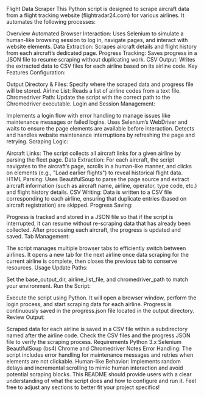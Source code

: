 Flight Data Scraper
This Python script is designed to scrape aircraft data from a flight tracking website (flightradar24.com) for various airlines. It automates the following processes:

Overview
Automated Browser Interaction: Uses Selenium to simulate a human-like browsing session to log in, navigate pages, and interact with website elements.
Data Extraction: Scrapes aircraft details and flight history from each aircraft’s dedicated page.
Progress Tracking: Saves progress in a JSON file to resume scraping without duplicating work.
CSV Output: Writes the extracted data to CSV files for each airline based on its airline code.
Key Features
Configuration:

Output Directory & Files: Specify where the scraped data and progress file will be stored.
Airline List: Reads a list of airline codes from a text file.
Chromedriver Path: Update the script with the correct path to the Chromedriver executable.
Login and Session Management:

Implements a login flow with error handling to manage issues like maintenance messages or failed logins.
Uses Selenium’s WebDriver and waits to ensure the page elements are available before interaction.
Detects and handles website maintenance interruptions by refreshing the page and retrying.
Scraping Logic:

Aircraft Links: The script collects all aircraft links for a given airline by parsing the fleet page.
Data Extraction: For each aircraft, the script navigates to the aircraft’s page, scrolls in a human-like manner, and clicks on elements (e.g., "Load earlier flights") to reveal historical flight data.
HTML Parsing: Uses BeautifulSoup to parse the page source and extract aircraft information (such as aircraft name, airline, operator, type code, etc.) and flight history details.
CSV Writing: Data is written to a CSV file corresponding to each airline, ensuring that duplicate entries (based on aircraft registration) are skipped.
Progress Saving:

Progress is tracked and stored in a JSON file so that if the script is interrupted, it can resume without re-scraping data that has already been collected.
After processing each aircraft, the progress is updated and saved.
Tab Management:

The script manages multiple browser tabs to efficiently switch between airlines.
It opens a new tab for the next airline once data scraping for the current airline is complete, then closes the previous tab to conserve resources.
Usage
Update Paths:

Set the base_output_dir, airline_list_file, and chromedriver_path to match your environment.
Run the Script:

Execute the script using Python. It will open a browser window, perform the login process, and start scraping data for each airline.
Progress is continuously saved in the progress.json file located in the output directory.
Review Output:

Scraped data for each airline is saved in a CSV file within a subdirectory named after the airline code.
Check the CSV files and the progress JSON file to verify the scraping process.
Requirements
Python 3.x
Selenium
BeautifulSoup (bs4)
Chrome and Chromedriver
Notes
Error Handling: The script includes error handling for maintenance messages and retries when elements are not clickable.
Human-like Behavior: Implements random delays and incremental scrolling to mimic human interaction and avoid potential scraping blocks.
This README should provide users with a clear understanding of what the script does and how to configure and run it. Feel free to adjust any sections to better fit your project specifics!
